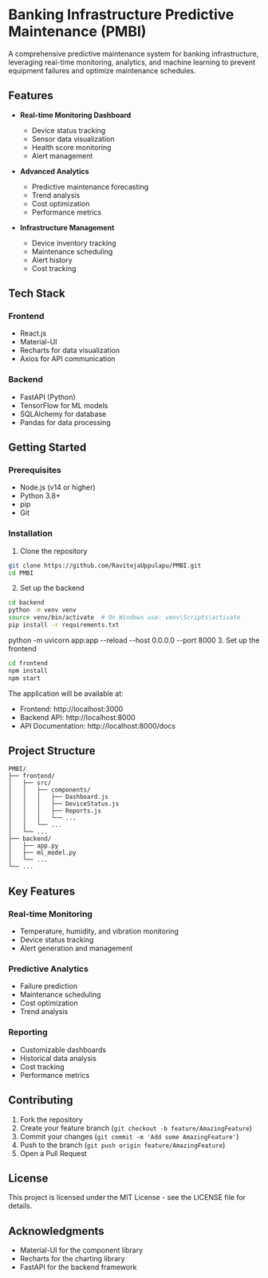 # Banking Infrastructure Predictive Maintenance (PMBI)

A comprehensive predictive maintenance system for banking infrastructure, leveraging real-time monitoring, analytics, and machine learning to prevent equipment failures and optimize maintenance schedules.

## Features

- **Real-time Monitoring Dashboard**

  - Device status tracking
  - Sensor data visualization
  - Health score monitoring
  - Alert management

- **Advanced Analytics**

  - Predictive maintenance forecasting
  - Trend analysis
  - Cost optimization
  - Performance metrics

- **Infrastructure Management**
  - Device inventory tracking
  - Maintenance scheduling
  - Alert history
  - Cost tracking

## Tech Stack

### Frontend

- React.js
- Material-UI
- Recharts for data visualization
- Axios for API communication

### Backend

- FastAPI (Python)
- TensorFlow for ML models
- SQLAlchemy for database
- Pandas for data processing

## Getting Started

### Prerequisites

- Node.js (v14 or higher)
- Python 3.8+
- pip
- Git

### Installation

1. Clone the repository

```bash
git clone https://github.com/RavitejaUppulapu/PMBI.git
cd PMBI
```

2. Set up the backend

```bash
cd backend
python -m venv venv
source venv/bin/activate  # On Windows use: venv\Scripts\activate
pip install -r requirements.txt

```
python -m uvicorn app:app --reload --host 0.0.0.0 --port 8000
3. Set up the frontend

```bash
cd frontend
npm install
npm start
```

The application will be available at:

- Frontend: http://localhost:3000
- Backend API: http://localhost:8000
- API Documentation: http://localhost:8000/docs

## Project Structure

```
PMBI/
├── frontend/
│   ├── src/
│   │   ├── components/
│   │   │   ├── Dashboard.js
│   │   │   ├── DeviceStatus.js
│   │   │   ├── Reports.js
│   │   │   └── ...
│   │   └── ...
│   └── ...
├── backend/
│   ├── app.py
│   ├── ml_model.py
│   └── ...
└── ...
```

## Key Features

### Real-time Monitoring

- Temperature, humidity, and vibration monitoring
- Device status tracking
- Alert generation and management

### Predictive Analytics

- Failure prediction
- Maintenance scheduling
- Cost optimization
- Trend analysis

### Reporting

- Customizable dashboards
- Historical data analysis
- Cost tracking
- Performance metrics

## Contributing

1. Fork the repository
2. Create your feature branch (`git checkout -b feature/AmazingFeature`)
3. Commit your changes (`git commit -m 'Add some AmazingFeature'`)
4. Push to the branch (`git push origin feature/AmazingFeature`)
5. Open a Pull Request

## License

This project is licensed under the MIT License - see the LICENSE file for details.

## Acknowledgments

- Material-UI for the component library
- Recharts for the charting library
- FastAPI for the backend framework
